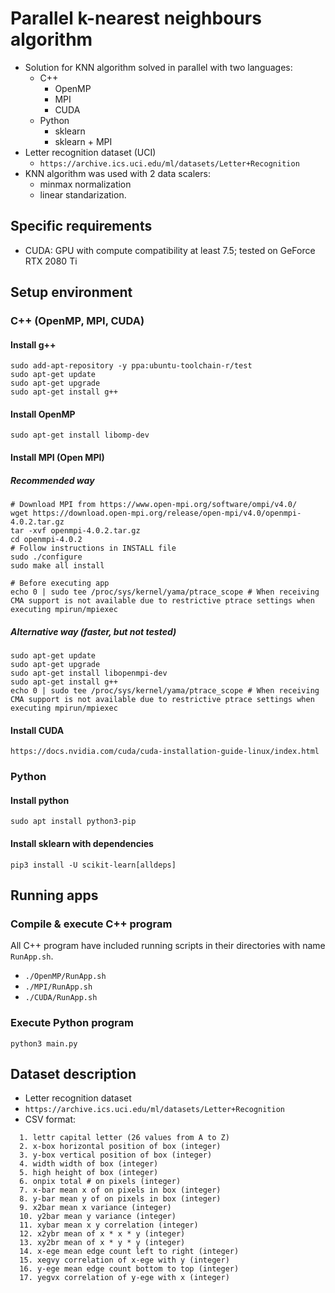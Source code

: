 # Parallel k-nearest neighbours algorithm
- Solution for KNN algorithm solved in parallel with two languages:
    - C++
        * OpenMP
        * MPI
        * CUDA
    - Python
        * sklearn
        * sklearn + MPI
- Letter recognition dataset (UCI)
    - `https://archive.ics.uci.edu/ml/datasets/Letter+Recognition`
- KNN algorithm was used with 2 data scalers:
    - minmax normalization
    - linear standarization.

## Specific requirements
- CUDA: GPU with compute compatibility at least 7.5; tested on GeForce RTX 2080 Ti

## Setup environment
### C++ (OpenMP, MPI, CUDA)
#### Install g++
```
sudo add-apt-repository -y ppa:ubuntu-toolchain-r/test
sudo apt-get update
sudo apt-get upgrade
sudo apt-get install g++
```

#### Install OpenMP
```
sudo apt-get install libomp-dev
```

#### Install MPI (Open MPI)
##### Recommended way
```
# Download MPI from https://www.open-mpi.org/software/ompi/v4.0/
wget https://download.open-mpi.org/release/open-mpi/v4.0/openmpi-4.0.2.tar.gz
tar -xvf openmpi-4.0.2.tar.gz
cd openmpi-4.0.2
# Follow instructions in INSTALL file
sudo ./configure
sudo make all install

# Before executing app
echo 0 | sudo tee /proc/sys/kernel/yama/ptrace_scope # When receiving CMA support is not available due to restrictive ptrace settings when executing mpirun/mpiexec
```

##### Alternative way (faster, but not tested)
```
sudo apt-get update
sudo apt-get upgrade
sudo apt-get install libopenmpi-dev
sudo apt-get install g++
echo 0 | sudo tee /proc/sys/kernel/yama/ptrace_scope # When receiving CMA support is not available due to restrictive ptrace settings when executing mpirun/mpiexec
```

#### Install CUDA
```
https://docs.nvidia.com/cuda/cuda-installation-guide-linux/index.html
```

### Python
#### Install python
```
sudo apt install python3-pip
```

#### Install sklearn with dependencies
```
pip3 install -U scikit-learn[alldeps]
```

## Running apps
### Compile & execute C++ program
All C++ program have included running scripts in their directories with name `RunApp.sh`.
- `./OpenMP/RunApp.sh`
- `./MPI/RunApp.sh`
- `./CUDA/RunApp.sh`

### Execute Python program
```
python3 main.py
```

## Dataset description
- Letter recognition dataset
- `https://archive.ics.uci.edu/ml/datasets/Letter+Recognition`
- CSV format:
```
  1. lettr capital letter (26 values from A to Z)
  2. x-box horizontal position of box (integer)
  3. y-box vertical position of box (integer)
  4. width width of box (integer)
  5. high height of box (integer)
  6. onpix total # on pixels (integer)
  7. x-bar mean x of on pixels in box (integer)
  8. y-bar mean y of on pixels in box (integer)
  9. x2bar mean x variance (integer)
  10. y2bar mean y variance (integer)
  11. xybar mean x y correlation (integer)
  12. x2ybr mean of x * x * y (integer)
  13. xy2br mean of x * y * y (integer)
  14. x-ege mean edge count left to right (integer)
  15. xegvy correlation of x-ege with y (integer)
  16. y-ege mean edge count bottom to top (integer)
  17. yegvx correlation of y-ege with x (integer)
```
